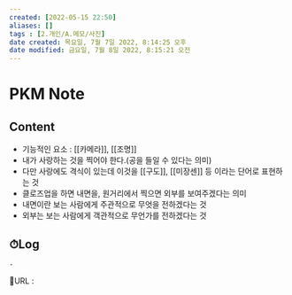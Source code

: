```yaml
---
created: [2022-05-15 22:50]
aliases: []
tags : [2.개인/A.메모/사진]
date created: 목요일, 7월 7일 2022, 8:14:25 오후
date modified: 금요일, 7월 8일 2022, 8:15:21 오전
---
```


# PKM Note
## Content
- 기능적인 요소 : [[카메라]], [[조명]]
- 내가 사랑하는 것을 찍어야 한다.(공을 들일 수 있다는 의미)
- 다만 사랑에도 격식이 있는데 이것을 [[구도]], [[미장센]] 등 이라는 단어로 표현하는 것
- 클로즈업을 하면 내면을, 원거리에서 찍으면 외부를 보여주겠다는 의미
- 내면이란 보는 사람에게 주관적으로 무엇을 전하겠다는 것
- 외부는 보는 사람에게 객관적으로 무언가를 전하겠다는 것

## ⏱Log
	-


📙URL :